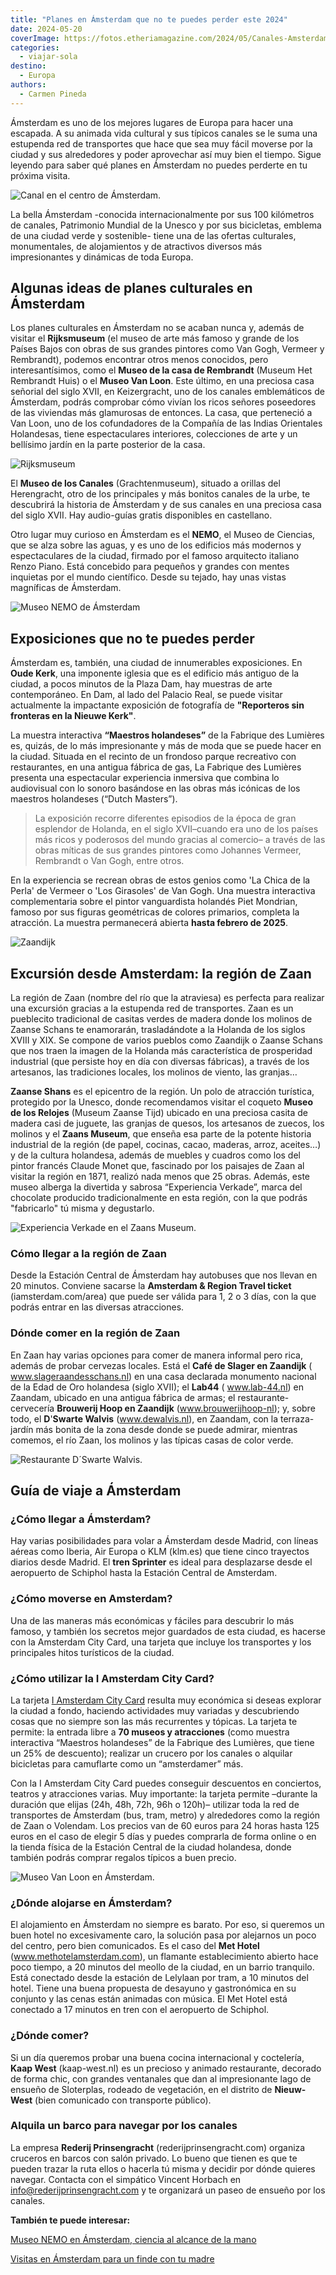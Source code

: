 ```yaml
---
title: "Planes en Ámsterdam que no te puedes perder este 2024"
date: 2024-05-20
coverImage: https://fotos.etheriamagazine.com/2024/05/Canales-Amsterdam.jpg
categories: 
  - viajar-sola
destino: 
  - Europa
authors: 
  - Carmen Pineda
---
```


Ámsterdam es uno de los mejores lugares de Europa para hacer una escapada. A su animada 
vida cultural y sus típicos canales se le suma una estupenda red de transportes que hace 
que sea muy fácil moverse por la ciudad y sus alrededores y poder aprovechar así muy 
bien el tiempo. Sigue leyendo para saber qué planes en Ámsterdam no puedes perderte en 
tu próxima visita. 

![Canal en el centro de Ámsterdam.](https://fotos.etheriamagazine.com/2024/05/Canales-Amsterdam.jpg "Canal en el centro de Ámsterdam. © Carmen Pineda.")

La bella Ámsterdam -conocida internacionalmente por sus 100 kilómetros de canales, 
Patrimonio Mundial de la Unesco y por sus bicicletas, emblema de una ciudad verde y 
sostenible- tiene una de las ofertas culturales, monumentales, de alojamientos y de 
atractivos diversos más impresionantes y dinámicas de toda Europa. 

## Algunas ideas de planes culturales en Ámsterdam

Los planes culturales en Ámsterdam no se acaban nunca y, además de visitar el 
**Rijksmuseum** (el museo de arte más famoso y grande de los Países Bajos con obras de 
sus grandes pintores como Van Gogh, Vermeer y Rembrandt), podemos encontrar otros menos 
conocidos, pero interesantísimos, como el **Museo de la casa de Rembrandt** (Museum Het 
Rembrandt Huis) o el **Museo Van Loon**. Este último, en una preciosa casa señorial del 
siglo XVII, en Keizergracht, uno de los canales emblemáticos de Ámsterdam, podrás 
comprobar cómo vivían los ricos señores poseedores de las viviendas más glamurosas de 
entonces. La casa, que perteneció a Van Loon, uno de los cofundadores de la Compañía de 
las Indias Orientales Holandesas, tiene espectaculares interiores, colecciones de arte y 
un bellísimo jardín en la parte posterior de la casa. 

![Rijksmuseum](https://fotos.etheriamagazine.com/2024/05/amsterdam-Rijksmuseum.jpg "Rijksmuseum. © Frans Ruiter.")

El **Museo de los Canales** (Grachtenmuseum), situado a orillas del Herengracht, otro de 
los principales y más bonitos canales de la urbe, te descubrirá la historia de Ámsterdam 
y de sus canales en una preciosa casa del siglo XVII. Hay audio-guías gratis disponibles 
en castellano. 

Otro lugar muy curioso en Ámsterdam es el **NEMO**, el Museo de Ciencias, que se alza 
sobre las aguas, y es uno de los edificios más modernos y espectaculares de la ciudad, 
firmado por el famoso arquitecto italiano Renzo Piano. Está concebido para pequeños y 
grandes con mentes inquietas por el mundo científico. Desde su tejado, hay unas vistas 
magníficas de Ámsterdam. 

![Museo NEMO de Ámsterdam](https://fotos.etheriamagazine.com/2024/05/Amsterdam-museo-nemo.jpg "Museo NEMO. © Carmen Pineda.")

## Exposiciones que no te puedes perder

Ámsterdam es, también, una ciudad de innumerables exposiciones. En **Oude Kerk**, una 
imponente iglesia que es el edificio más antiguo de la ciudad, a pocos minutos de la 
Plaza Dam, hay muestras de arte contemporáneo. En Dam, al lado del Palacio Real, se 
puede visitar actualmente la impactante exposición de fotografía de **"Reporteros sin 
fronteras en la Nieuwe Kerk"**. 

La muestra interactiva **“Maestros holandeses”** de la Fabrique des Lumières es, quizás, 
de lo más impresionante y más de moda que se puede hacer en la ciudad. Situada en el 
recinto de un frondoso parque recreativo con restaurantes, en una antigua fábrica de 
gas, La Fabrique des Lumières presenta una espectacular experiencia inmersiva que 
combina lo audiovisual con lo sonoro basándose en las obras más icónicas de los maestros 
holandeses (“Dutch Masters”). 

> La exposición recorre diferentes episodios de la época de gran esplendor de Holanda, en 
> el siglo XVII–cuando era uno de los países más ricos y poderosos del mundo gracias al 
> comercio– a través de las obras míticas de sus grandes pintores como Johannes Vermeer, 
> Rembrandt o Van Gogh, entre otros. 

En la experiencia se recrean obras de estos genios como 'La Chica de la Perla' de 
Vermeer o 'Los Girasoles' de Van Gogh. Una muestra interactiva complementaria sobre el 
pintor vanguardista holandés Piet Mondrian, famoso por sus figuras geométricas de 
colores primarios, completa la atracción. La muestra permanecerá abierta **hasta febrero 
de 2025**. 

![Zaandijk](https://fotos.etheriamagazine.com/2024/05/Amstedam-Zaandijk.jpg "Zaandijk. © Koen Smilde.")

## Excursión desde Amsterdam: la región de Zaan

La región de Zaan (nombre del río que la atraviesa) es perfecta para realizar una 
excursión gracias a la estupenda red de transportes. Zaan es un pueblecito tradicional 
de casitas verdes de madera donde los molinos de Zaanse Schans te enamorarán, 
trasladándote a la Holanda de los siglos XVIII y XIX. Se compone de varios pueblos como 
Zaandijk o Zaanse Schans que nos traen la imagen de la Holanda más característica de 
prosperidad industrial (que persiste hoy en día con diversas fábricas), a través de los 
artesanos, las tradiciones locales, los molinos de viento, las granjas… 

**Zaanse Shans** es el epicentro de la región. Un polo de atracción turística, protegido 
por la Unesco, donde recomendamos visitar el coqueto **Museo de los Relojes** (Museum 
Zaanse Tijd) ubicado en una preciosa casita de madera casi de juguete, las granjas de 
quesos, los artesanos de zuecos, los molinos y el **Zaans Museum**, que enseña esa parte 
de la potente historia industrial de la región (de papel, cocinas, cacao, maderas, 
arroz, aceites…) y de la cultura holandesa, además de muebles y cuadros como los del 
pintor francés Claude Monet que, fascinado por los paisajes de Zaan al visitar la región 
en 1871, realizó nada menos que 25 obras. Además, este museo alberga la divertida y 
sabrosa “Experiencia Verkade”, marca del chocolate producido tradicionalmente en esta 
región, con la que podrás "fabricarlo" tú misma y degustarlo. 

![Experiencia Verkade en el Zaans Museum.](https://fotos.etheriamagazine.com/2024/05/Amsterdam-Zaan-Verkade-Experience.jpg "Experiencia Verkade en el Zaans Museum. © Carmen Pineda.")

### Cómo llegar a la región de Zaan

Desde la Estación Central de Ámsterdam hay autobuses que nos llevan en 20 minutos. 
Conviene sacarse la **Amsterdam & Region Travel ticket** (iamsterdam.com/area) que puede 
ser válida para 1, 2 o 3 días, con la que podrás entrar en las diversas atracciones. 

### Dónde comer en la región de Zaan

En Zaan hay varias opciones para comer de manera informal pero rica, además de probar 
cervezas locales. Está el **Café de Slager en Zaandijk** ( www.slageraandesschans.nl) en 
una casa declarada monumento nacional de la Edad de Oro holandesa (siglo XVII); el 
**Lab44** ( www.lab-44.nl) en Zaandam, ubicado en una antigua fábrica de armas; el 
restaurante-cervecería **Brouwerij Hoop en Zaandijk** (www.brouwerijhoop-nl); y, sobre 
todo, el **D**'**Swarte Walvis** (www.dewalvis.nl), en Zaandam, con la terraza-jardín 
más bonita de la zona desde donde se puede admirar, mientras comemos, el río Zaan, los 
molinos y las típicas casas de color verde. 

![Restaurante D´Swarte Walvis.](https://fotos.etheriamagazine.com/2024/05/Restaurante-Swarte-Walvis-Zaandam.jpg "Restaurante D'Swarte Walvis. © Carmen Pineda.")

## Guía de viaje a Ámsterdam

### ¿Cómo llegar a Ámsterdam?

Hay varias posibilidades para volar a Ámsterdam desde Madrid, con líneas aéreas como 
Iberia, Air Europa o KLM (klm.es) que tiene cinco trayectos diarios desde Madrid. El 
**tren Sprinter** es ideal para desplazarse desde el aeropuerto de Schiphol hasta la 
Estación Central de Amsterdam. 

### ¿Cómo moverse en Amsterdam?

Una de las maneras más económicas y fáciles para descubrir lo más famoso, y también los 
secretos mejor guardados de esta ciudad, es hacerse con la Amsterdam City Card, una 
tarjeta que incluye los transportes y los principales hitos turísticos de la ciudad. 

### ¿Cómo utilizar la I Amsterdam City Card?

La tarjeta [I Amsterdam City 
Card](https://www.civitatis.com/es/amsterdam/amsterdam-city-card/?aid=10211) resulta muy 
económica si deseas explorar la ciudad a fondo, haciendo actividades muy variadas y 
descubriendo cosas que no siempre son las más recurrentes y tópicas. La tarjeta te 
permite: la entrada libre a **70 museos y atracciones** (como muestra interactiva 
“Maestros holandeses” de la Fabrique des Lumières, que tiene un 25% de descuento); 
realizar un crucero por los canales o alquilar bicicletas para camuflarte como un 
“amsterdamer” más. 

Con la I Amsterdam City Card puedes conseguir descuentos en conciertos, teatros y 
atracciones varias. Muy importante: la tarjeta permite –durante la duración que elijas 
(24h, 48h, 72h, 96h o 120h)– utilizar toda la red de transportes de Ámsterdam (bus, 
tram, metro) y alrededores como la región de Zaan o Volendam. Los precios van de 60 
euros para 24 horas hasta 125 euros en el caso de elegir 5 días y puedes comprarla de 
forma online o en la tienda física de la Estación Central de la ciudad holandesa, donde 
también podrás comprar regalos típicos a buen precio. 

![Museo Van Loon en Ámsterdam.](https://fotos.etheriamagazine.com/2024/05/Amsterdam-Jardin-del-Museo-Van-Loon.jpg "El Museo Van Loon está incluido con la tarjeta I Amsterdam City Card. © Carmen Pineda.")

### ¿Dónde alojarse en Ámsterdam?

El alojamiento en Ámsterdam no siempre es barato. Por eso, si queremos un buen hotel no 
excesivamente caro, la solución pasa por alejarnos un poco del centro, pero bien 
comunicados. Es el caso del **Met Hotel** (www.methotelamsterdam.com), un flamante 
establecimiento abierto hace poco tiempo, a 20 minutos del meollo de la ciudad, en un 
barrio tranquilo. Está conectado desde la estación de Lelylaan por tram, a 10 minutos 
del hotel. Tiene una buena propuesta de desayuno y gastronómica en su conjunto y las 
cenas están animadas con música. El Met Hotel está conectado a 17 minutos en tren con el 
aeropuerto de Schiphol. 

### ¿Dónde comer?

Si un día queremos probar una buena cocina internacional y coctelería, **Kaap West** 
(kaap-west.nl) es un precioso y animado restaurante, decorado de forma chic, con grandes 
ventanales que dan al impresionante lago de ensueño de Sloterplas, rodeado de 
vegetación, en el distrito de **Nieuw-West** (bien comunicado con transporte público). 

### Alquila un barco para navegar por los canales

La empresa **Rederij Prinsengracht** (rederijprinsengracht.com) organiza cruceros en 
barcos con salón privado. Lo bueno que tienen es que te pueden trazar la ruta ellos o 
hacerla tú misma y decidir por dónde quieres navegar. Contacta con el simpático Vincent 
Horbach en info@rederijprinsengracht.com y te organizará un paseo de ensueño por los 
canales. 

**También te puede interesar:** 

[Museo NEMO en Ámsterdam, ciencia al alcance de la 
mano](https://etheriamagazine.com/2018/10/06/museo-nemo-en-amsterdam-ciencia-para-toda-la-familia/) 

[Visitas en Ámsterdam para un finde con tu 
madre](https://etheriamagazine.com/2018/09/25/amsterdam-un-fin-de-semana-con-tu-madre/)

